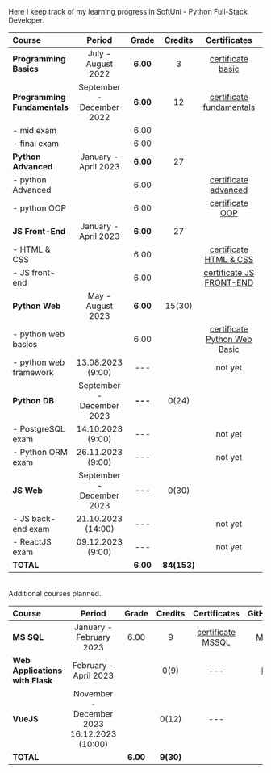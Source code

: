 Here I keep track of my learning progress in SoftUni - Python Full-Stack Developer.

| Course                       |          Period           |  Grade   |   Credits   |          Certificates           |   GitHubRepo    |
|:-----------------------------|:-------------------------:|:--------:|:-----------:|:-------------------------------:|:---------------:|
| **Programming Basics**       |    July - August 2022     | **6.00** |      3      |       [certificate basic]       |     [basic]     |
| **Programming Fundamentals** | September - December 2022 | **6.00** |     12      |   [certificate fundamentals]    | [fundamentals]  |
| - mid exam                   |                           |   6.00   |             |                                 |                 |
| - final exam                 |                           |   6.00   |             |                                 |                 |
| **Python Advanced**          |   January - April 2023    | **6.00** |     27      |                                 |                 |
| - python Advanced            |                           |   6.00   |             |     [certificate advanced]      |   [advanced]    |
| - python OOP                 |                           |   6.00   |             |        [certificate OOP]        |      [OOP]      |
| **JS Front-End**             |   January - April 2023    | **6.00** |     27      |                                 |                 |
| - HTML & CSS                 |                           |   6.00   |             |    [certificate HTML & CSS]     |  [HTML & CSS]   |
| - JS front-end               |                           |   6.00   |             |   [certificate JS FRONT-END]    |  [JS Font-End]  |
| **Python Web**               |     May - August 2023     | **6.00** |   15(30)    |                                 |                 |
| - python web basics          |                           |   6.00   |             | [certificate Python Web Basic]  |   [web basic]   |
| - python web framework       |     13.08.2023 (9:00)     |   ---    |             |             not yet             | [web framework] |
| **Python DB**                | September - December 2023 | **---**  |    0(24)    |                                 |                 |
| - PostgreSQL exam            |     14.10.2023 (9:00)     |   ---    |             |             not yet             |                 |
| - Python ORM exam            |     26.11.2023 (9:00)     |   ---    |             |             not yet             |                 |
| **JS Web**                   | September - December 2023 | **---**  |    0(30)    |                                 |                 |
| - JS back-end exam           |    21.10.2023 (14:00)     |   ---    |             |             not yet             |                 |
| - ReactJS exam               |     09.12.2023 (9:00)     |   ---    |             |             not yet             |                 |
| **TOTAL**                    |                           | **6.00** | **84(153)** |                                 |                 |

[basic]:https://github.com/VelinIliev/python-basic-softuni

[fundamentals]: https://github.com/VelinIliev/python-fundamentals-softuni

[advanced]: https://github.com/VelinIliev/python-advanced-softuni

[OOP]: https://github.com/VelinIliev/python_oop_softuni

[HTML & CSS]:https://github.com/VelinIliev/html-and-css-softuni

[web basic]: https://github.com/VelinIliev/python_web_basics

[JS Font-End]: https://github.com/VelinIliev/js-front-end-softuni

[web framework]: https://github.com/VelinIliev/python_web_framework

[certificate basic]:https://softuni.bg/certificates/details/140540/cdc98c99

[certificate fundamentals]: https://softuni.bg/certificates/details/148794/32086962

[certificate advanced]: https://softuni.bg/certificates/details/159314/afb9a3d3

[certificate HTML & CSS]: https://softuni.bg/certificates/details/162904/6154e496

[certificate OOP]: https://softuni.bg/certificates/details/168162/acb3f086

[certificate JS FRONT-END]: https://softuni.bg/certificates/details/170672/ad7e8ffb

[certificate Python Web Basic]: https://softuni.bg/certificates/details/177840/0f00f69b

<br>
Additional courses planned.

| Course                                |                      Period                       |  Grade   |  Credits  |    Certificates     | GitHubRepo |
|:--------------------------------------|:-------------------------------------------------:|:--------:|:---------:|:-------------------:|:----------:|
| **MS SQL**                            |              January - February 2023              |   6.00   |     9     | [certificate MSSQL] |  [MS SQL]  |
| **Web Applications <br/> with Flask** |               February - April 2023               |          |   0(9)    |         ---         |  [Flask]   |
| **VueJS**                             | November - December 2023 <br>  16.12.2023 (10:00) |          |   0(12)   |         ---         |            |
| **TOTAL**                             |                                                   | **6.00** | **9(30)** |                     |            |

[MS SQL]: https://github.com/VelinIliev/mssql-softuni

[Flask]: https://github.com/VelinIliev/Web-Applications-with-Flask---SoftUni

[certificate MSSQL]: https://softuni.bg/certificates/details/157955/30bb58a2


